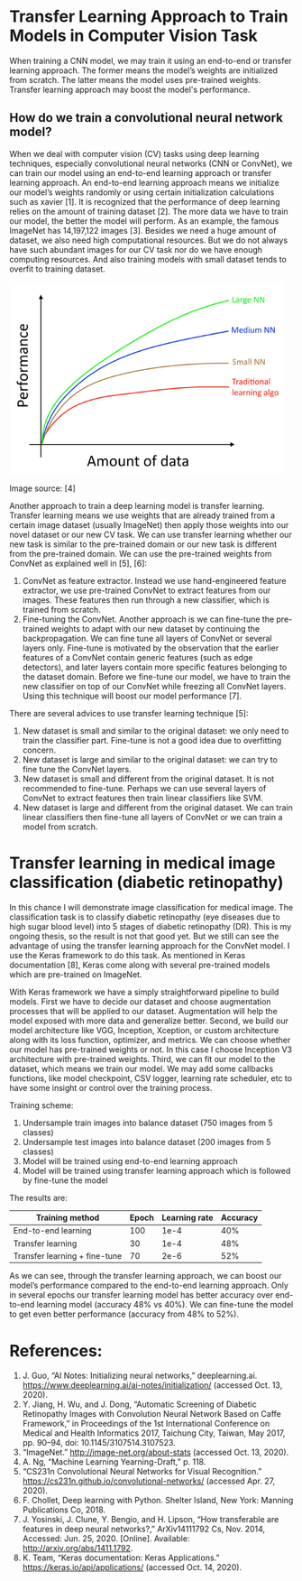 # Transfer Learning Approach to Train Models in Computer Vision Task


When training a CNN model, we may train it using an end-to-end or transfer learning approach. The former means the model’s weights are initialized from scratch. The latter means the model uses pre-trained weights. Transfer learning approach may boost the model's performance.



## How do we train a convolutional neural network model?


When we deal with computer vision (CV) tasks using deep learning techniques, especially convolutional neural networks (CNN or ConvNet), we can train our model using an end-to-end learning approach or transfer learning approach. An end-to-end learning approach means we initialize our model’s weights randomly or using certain initialization calculations such as xavier [1]. It is recognized that the performance of deep learning relies on the amount of training dataset [2]. The more data we have to train our model, the better the model will perform. As an example, the famous ImageNet has 14,197,122 images [3]. Besides we need a huge amount of dataset, we also need high computational resources. But we do not always have such abundant images for our CV task nor do we have enough computing resources. And also training models with small dataset tends to overfit to training dataset.

![DNN Performance](./doc-img/dnn-performance.png)

Image source: [4]

Another approach to train a deep learning model is transfer learning. Transfer learning means we use weights that are already trained from a certain image dataset (usually ImageNet) then apply those weights into our novel dataset or our new CV task. We can use transfer learning whether our new task is similar to the pre-trained domain or our new task is different from the pre-trained domain. We can use the pre-trained weights from ConvNet as explained well in [5], [6]:

1. ConvNet as feature extractor. Instead we use hand-engineered feature extractor, we use pre-trained ConvNet to extract features from our images. These features then run through a new classifier, which is trained from scratch.
2. Fine-tuning the ConvNet. Another approach is we can fine-tune the pre-trained weights to adapt with our new dataset by continuing the backpropagation. We can fine tune all layers of ConvNet or several layers only. Fine-tune is motivated by the observation that the earlier features of a ConvNet contain generic features (such as edge detectors), and later layers contain more specific features belonging to the dataset domain. Before we fine-tune our model, we have to train the new classifier on top of our ConvNet while freezing all ConvNet layers. Using this technique will boost our model performance [7].


There are several advices to use transfer learning technique [5]:
1. New dataset is small and similar to the original dataset: we only need to train the classifier part. Fine-tune is not a good idea due to overfitting concern.
2. New dataset is large and similar to the original dataset: we can try to fine tune the ConvNet layers.
3. New dataset is small and different from the original dataset. It is not recommended to fine-tune. Perhaps we can use several layers of ConvNet to extract features then train linear classifiers like SVM.
4. New dataset is large and different from the original dataset. We can train linear classifiers then fine-tune all layers of ConvNet or we can train a model from scratch.



# Transfer learning in medical image classification (diabetic retinopathy)


In this chance I will demonstrate image classification for medical image. The classification task is to classify diabetic retinopathy (eye diseases due to high sugar blood level) into 5 stages of diabetic retinopathy (DR). This is my ongoing thesis, so the result is not that good yet. But we still can see the advantage of using the transfer learning approach for the ConvNet model. I use the Keras framework to do this task. As mentioned in Keras documentation [8], Keras come along with several pre-trained models which are pre-trained on ImageNet. 


With Keras framework we have a simply straightforward pipeline to build models. First we have to decide our dataset and choose augmentation processes that will be applied to our dataset. Augmentation will help the model exposed with more data and generalize better. Second, we build our model architecture like VGG, Inception, Xception, or custom architecture along with its loss function, optimizer, and metrics. We can choose whether our model has pre-trained weights or not. In this case I choose Inception V3 architecture with pre-trained weights. Third, we can fit our model to the dataset, which means we train our model. We may add some callbacks functions, like model checkpoint, CSV logger, learning rate scheduler, etc to have some insight or control over the training process.

Training scheme:

1. Undersample train images into balance dataset (750 images from 5 classes)
2. Undersample test images into balance dataset (200 images from 5 classes)
3. Model will be trained using end-to-end learning approach
4. Model will be trained using transfer learning approach which is followed by fine-tune the model

The results are:

| Training method | Epoch | Learning rate | Accuracy |
|-|-|-|-|
| End-to-end learning | 100 | 1e-4 | 40% |
| Transfer learning | 30 | 1e-4 | 48% |
| Transfer learning + fine-tune | 70 | 2e-6 | 52% |


As we can see, through the transfer learning approach, we can boost our model’s performance compared to the end-to-end learning approach. Only in several epochs our transfer learning model has better accuracy over end-to-end learning model (accuracy 48% vs 40%). We can fine-tune the model to get even better performance (accuracy from 48% to 52%).



# References:


1. J. Guo, “AI Notes: Initializing neural networks,” deeplearning.ai. https://www.deeplearning.ai/ai-notes/initialization/ (accessed Oct. 13, 2020).
2. Y. Jiang, H. Wu, and J. Dong, “Automatic Screening of Diabetic Retinopathy Images with Convolution Neural Network Based on Caffe Framework,” in Proceedings of the 1st International Conference on Medical and Health Informatics 2017, Taichung City, Taiwan, May 2017, pp. 90–94, doi: 10.1145/3107514.3107523.
3.	“ImageNet.” http://image-net.org/about-stats (accessed Oct. 13, 2020).
4.	A. Ng, “Machine Learning Yearning-Draft,” p. 118.
5.	“CS231n Convolutional Neural Networks for Visual Recognition.” https://cs231n.github.io/convolutional-networks/ (accessed Apr. 27, 2020).
6.	F. Chollet, Deep learning with Python. Shelter Island, New York: Manning Publications Co, 2018.
7.	J. Yosinski, J. Clune, Y. Bengio, and H. Lipson, “How transferable are features in deep neural networks?,” ArXiv14111792 Cs, Nov. 2014, Accessed: Jun. 25, 2020. [Online]. Available: http://arxiv.org/abs/1411.1792.
8.	K. Team, “Keras documentation: Keras Applications.” https://keras.io/api/applications/ (accessed Oct. 14, 2020).

